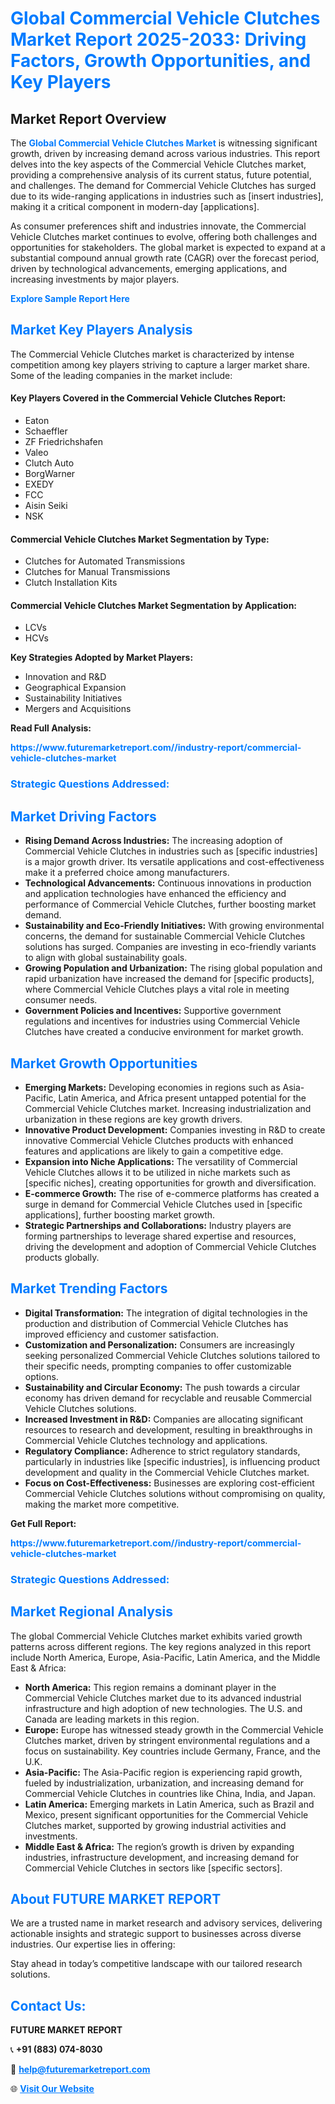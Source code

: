 <h1 style="color: #007BFF;">Global Commercial Vehicle Clutches Market Report 2025-2033: Driving Factors, Growth Opportunities, and Key Players</h1>

<section id="overview">
<h2>Market Report Overview</h2>
<p>The <a href="https://www.futuremarketreport.com//industry-report/commercial-vehicle-clutches-market" style="color: #007BFF; text-decoration: none;"><strong>Global Commercial Vehicle Clutches Market</strong></a> is witnessing significant growth, driven by increasing demand across various industries. This report delves into the key aspects of the Commercial Vehicle Clutches market, providing a comprehensive analysis of its current status, future potential, and challenges. The demand for Commercial Vehicle Clutches has surged due to its wide-ranging applications in industries such as [insert industries], making it a critical component in modern-day [applications].</p>
<p>As consumer preferences shift and industries innovate, the Commercial Vehicle Clutches market continues to evolve, offering both challenges and opportunities for stakeholders. The global market is expected to expand at a substantial compound annual growth rate (CAGR) over the forecast period, driven by technological advancements, emerging applications, and increasing investments by major players.</p>
</section>

<section id="overview">
<p><a href="https://www.futuremarketreport.com//request-sample/reportId=87140" style="color: #007BFF; text-decoration: none;"><strong>Explore Sample Report Here</strong></a></p>
</section>

<section id="key-players">
<h2 style="color: #007BFF;">Market Key Players Analysis</h2>
<p>The Commercial Vehicle Clutches market is characterized by intense competition among key players striving to capture a larger market share. Some of the leading companies in the market include:</p>
<h4>Key Players Covered in the Commercial Vehicle Clutches Report:</h4>
<ul><li>Eaton</li><li>Schaeffler</li><li>ZF Friedrichshafen</li><li>Valeo</li><li>Clutch Auto</li><li>BorgWarner</li><li>EXEDY</li><li>FCC</li><li>Aisin Seiki</li><li>NSK</li></ul>
<h4>Commercial Vehicle Clutches Market Segmentation by Type:</h4>
<ul><li>Clutches for Automated Transmissions</li><li>Clutches for Manual Transmissions</li><li>Clutch Installation Kits</li></ul>

<h4>Commercial Vehicle Clutches Market Segmentation by Application:</h4>
<ul><li>LCVs</li><li>HCVs</li></ul>
<p><strong>Key Strategies Adopted by Market Players:</strong></p>
<ul>
<li>Innovation and R&D</li>
<li>Geographical Expansion</li>
<li>Sustainability Initiatives</li>
<li>Mergers and Acquisitions</li>
</ul>
</section>

<section>
<p><strong>Read Full Analysis: </strong></p><a href="https://www.futuremarketreport.com//industry-report/commercial-vehicle-clutches-market" style="color: #007BFF; text-decoration: none;"><strong>https://www.futuremarketreport.com//industry-report/commercial-vehicle-clutches-market</strong></a>
<h3 style="color: #007BFF;">Strategic Questions Addressed:</h3>
</section>

<section id="driving-factors">
<h2 style="color: #007BFF;">Market Driving Factors</h2>
<ul>
<li><strong>Rising Demand Across Industries:</strong> The increasing adoption of Commercial Vehicle Clutches in industries such as [specific industries] is a major growth driver. Its versatile applications and cost-effectiveness make it a preferred choice among manufacturers.</li>
<li><strong>Technological Advancements:</strong> Continuous innovations in production and application technologies have enhanced the efficiency and performance of Commercial Vehicle Clutches, further boosting market demand.</li>
<li><strong>Sustainability and Eco-Friendly Initiatives:</strong> With growing environmental concerns, the demand for sustainable Commercial Vehicle Clutches solutions has surged. Companies are investing in eco-friendly variants to align with global sustainability goals.</li>
<li><strong>Growing Population and Urbanization:</strong> The rising global population and rapid urbanization have increased the demand for [specific products], where Commercial Vehicle Clutches plays a vital role in meeting consumer needs.</li>
<li><strong>Government Policies and Incentives:</strong> Supportive government regulations and incentives for industries using Commercial Vehicle Clutches have created a conducive environment for market growth.</li>
</ul>
</section>

<section id="growth-opportunities">
<h2 style="color: #007BFF;">Market Growth Opportunities</h2>
<ul>
<li><strong>Emerging Markets:</strong> Developing economies in regions such as Asia-Pacific, Latin America, and Africa present untapped potential for the Commercial Vehicle Clutches market. Increasing industrialization and urbanization in these regions are key growth drivers.</li>
<li><strong>Innovative Product Development:</strong> Companies investing in R&D to create innovative Commercial Vehicle Clutches products with enhanced features and applications are likely to gain a competitive edge.</li>
<li><strong>Expansion into Niche Applications:</strong> The versatility of Commercial Vehicle Clutches allows it to be utilized in niche markets such as [specific niches], creating opportunities for growth and diversification.</li>
<li><strong>E-commerce Growth:</strong> The rise of e-commerce platforms has created a surge in demand for Commercial Vehicle Clutches used in [specific applications], further boosting market growth.</li>
<li><strong>Strategic Partnerships and Collaborations:</strong> Industry players are forming partnerships to leverage shared expertise and resources, driving the development and adoption of Commercial Vehicle Clutches products globally.</li>
</ul>
</section>

<section id="trending-factors">
<h2 style="color: #007BFF;">Market Trending Factors</h2>
<ul>
<li><strong>Digital Transformation:</strong> The integration of digital technologies in the production and distribution of Commercial Vehicle Clutches has improved efficiency and customer satisfaction.</li>
<li><strong>Customization and Personalization:</strong> Consumers are increasingly seeking personalized Commercial Vehicle Clutches solutions tailored to their specific needs, prompting companies to offer customizable options.</li>
<li><strong>Sustainability and Circular Economy:</strong> The push towards a circular economy has driven demand for recyclable and reusable Commercial Vehicle Clutches solutions.</li>
<li><strong>Increased Investment in R&D:</strong> Companies are allocating significant resources to research and development, resulting in breakthroughs in Commercial Vehicle Clutches technology and applications.</li>
<li><strong>Regulatory Compliance:</strong> Adherence to strict regulatory standards, particularly in industries like [specific industries], is influencing product development and quality in the Commercial Vehicle Clutches market.</li>
<li><strong>Focus on Cost-Effectiveness:</strong> Businesses are exploring cost-efficient Commercial Vehicle Clutches solutions without compromising on quality, making the market more competitive.</li>
</ul>
</section>

<section>
<p><strong>Get Full Report: </strong></p><a href="https://www.futuremarketreport.com//industry-report/commercial-vehicle-clutches-market" style="color: #007BFF; text-decoration: none;"><strong>https://www.futuremarketreport.com//industry-report/commercial-vehicle-clutches-market</strong></a>
<h3 style="color: #007BFF;">Strategic Questions Addressed:</h3>
</section>


<section id="regional-analysis">
<h2 style="color: #007BFF;">Market Regional Analysis</h2>
<p>The global Commercial Vehicle Clutches market exhibits varied growth patterns across different regions. The key regions analyzed in this report include North America, Europe, Asia-Pacific, Latin America, and the Middle East & Africa:</p>
<ul>
<li><strong>North America:</strong> This region remains a dominant player in the Commercial Vehicle Clutches market due to its advanced industrial infrastructure and high adoption of new technologies. The U.S. and Canada are leading markets in this region.</li>
<li><strong>Europe:</strong> Europe has witnessed steady growth in the Commercial Vehicle Clutches market, driven by stringent environmental regulations and a focus on sustainability. Key countries include Germany, France, and the U.K.</li>
<li><strong>Asia-Pacific:</strong> The Asia-Pacific region is experiencing rapid growth, fueled by industrialization, urbanization, and increasing demand for Commercial Vehicle Clutches in countries like China, India, and Japan.</li>
<li><strong>Latin America:</strong> Emerging markets in Latin America, such as Brazil and Mexico, present significant opportunities for the Commercial Vehicle Clutches market, supported by growing industrial activities and investments.</li>
<li><strong>Middle East & Africa:</strong> The region’s growth is driven by expanding industries, infrastructure development, and increasing demand for Commercial Vehicle Clutches in sectors like [specific sectors].</li>
</ul>
</section>

<footer>
<h2 style="color: #007BFF;">About FUTURE MARKET REPORT</h2>
<p>We are a trusted name in market research and advisory services, delivering actionable insights and strategic support to businesses across diverse industries. Our expertise lies in offering:</p>

<p>Stay ahead in today’s competitive landscape with our tailored research solutions.</p>

<h2 style="color: #007BFF;">Contact Us:</h2>
<p><strong>FUTURE MARKET REPORT</strong></p>
<p>📞 <strong>+91 (883) 074-8030</strong></p>
<p>📧 <strong><a href="mailto:help@futuremarketreport.com" style="color: #007BFF;">help@futuremarketreport.com</a></strong></p>
<p>🌐 <strong><a href="https://www.futuremarketreport.com/" style="color: #007BFF;">Visit Our Website</a></strong></p>
</footer>